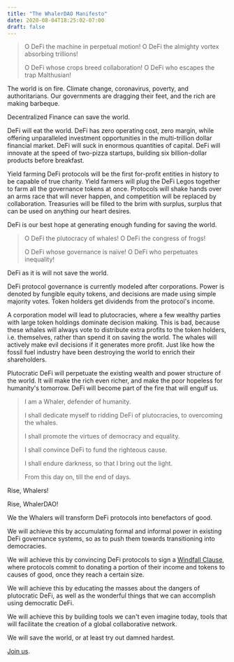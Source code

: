 ```yaml
---
title: "The WhalerDAO Manifesto"
date: 2020-08-04T18:25:02-07:00
draft: false
---
```


> O DeFi the machine in perpetual motion! O DeFi the almighty vortex absorbing trillions!
>
> O DeFi whose crops breed collaboration! O DeFi who escapes the trap Malthusian!

The world is on fire. Climate change, coronavirus, poverty, and authoritarians. Our governments are dragging their feet, and the rich are making barbeque.

Decentralized Finance can save the world.

DeFi will eat the world. DeFi has zero operating cost, zero margin, while offering unparalleled investment opportunities in the multi-trillion dollar financial market. DeFi will suck in enormous quantities of capital. DeFi will innovate at the speed of two-pizza startups, building six billion-dollar products before breakfast.

Yield farming DeFi protocols will be the first for-profit entities in history to be capable of true charity. Yield farmers will plug the DeFi Legos together to farm all the governance tokens at once. Protocols will shake hands over an arms race that will never happen, and competition will be replaced by collaboration. Treasuries will be filled to the brim with surplus, surplus that can be used on anything our heart desires.

DeFi is our best hope at generating enough funding for saving the world.

> O DeFi the plutocracy of whales! O DeFi the congress of frogs!
>
> O DeFi whose governance is naïve! O DeFi who perpetuates inequality!

DeFi as it is will not save the world.

DeFi protocol governance is currently modeled after corporations. Power is denoted by fungible equity tokens, and decisions are made using simple majority votes. Token holders get dividends from the protocol's income.

A corporation model will lead to plutocracies, where a few wealthy parties with large token holdings dominate decision making. This is bad, because these whales will always vote to distribute extra profits to the token holders, i.e. themselves, rather than spend it on saving the world. The whales will actively make evil decisions if it generates more profit. Just like how the fossil fuel industry have been destroying the world to enrich their shareholders.

Plutocratic DeFi will perpetuate the existing wealth and power structure of the world. It will make the rich even richer, and make the poor hopeless for humanity's tomorrow. DeFi will become part of the fire that will engulf us.

> I am a Whaler, defender of humanity.
>
> I shall dedicate myself to ridding DeFi of plutocracies, to overcoming the whales.
>
> I shall promote the virtues of democracy and equality.
>
> I shall convince DeFi to fund the righteous cause.
>
> I shall endure darkness, so that I bring out the light.
>
> From this day on, till the end of days.

Rise, Whalers!

Rise, WhalerDAO!

We the Whalers will transform DeFi protocols into benefactors of good.

We will achieve this by accumulating formal and informal power in existing DeFi governance systems, so as to push them towards transitioning into democracies.

We will achieve this by convincing DeFi protocols to sign a [Windfall Clause](https://www.fhi.ox.ac.uk/windfallclause/), where protocols commit to donating a portion of their income and tokens to causes of good, once they reach a certain size.

We will achieve this by educating the masses about the dangers of plutocratic DeFi, as well as the wonderful things that we can accomplish using democratic DeFi.

We will achieve this by building tools we can't even imagine today, tools that will facilitate the creation of a global collaborative network.

We will save the world, or at least try out damned hardest.

[Join us](https://discord.gg/CHxxasF).